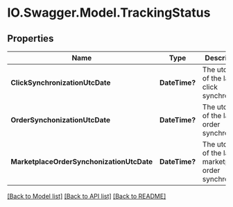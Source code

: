 # IO.Swagger.Model.TrackingStatus
## Properties

Name | Type | Description | Notes
------------ | ------------- | ------------- | -------------
**ClickSynchronizationUtcDate** | **DateTime?** | The utc date of the latest click synchronized | 
**OrderSynchonizationUtcDate** | **DateTime?** | The utc date of the latest order synchronized | 
**MarketplaceOrderSynchonizationUtcDate** | **DateTime?** | The utc date of the latest marketplace order synchronized | 

[[Back to Model list]](../README.md#documentation-for-models) [[Back to API list]](../README.md#documentation-for-api-endpoints) [[Back to README]](../README.md)

